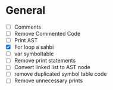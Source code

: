 # General
- [ ] Comments
- [ ] Remove Commented Code
- [ ] Print AST
- [x] For loop a sahbi
- [ ] var symboltable
- [ ] Remove print statements
- [ ] Convert linked list to AST node
- [ ] remove duplicated symbol table code
- [ ] Remove unnecessary prints
